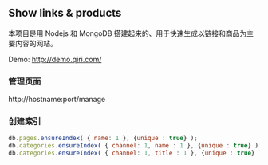 Show links & products
-----------------

本项目是用 Nodejs 和 MongoDB 搭建起来的、用于快速生成以链接和商品为主要内容的网站。

Demo: http://demo.qiri.com/

### 管理页面
http://hostname:port/manage


### 创建索引
```js
db.pages.ensureIndex( { name: 1 }, {unique : true} );
db.categories.ensureIndex( { channel: 1, name : 1 }, {unique : true} );
db.categories.ensureIndex( { channel: 1, title : 1 }, {unique : true} );
```
